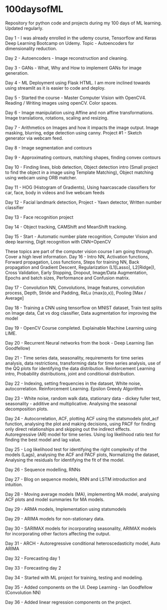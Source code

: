 # 100daysofML

Repository for python code and projects during my 100 days of ML learning. Updated regularly.

Day 1 - I was already enrolled in the udemy course, Tensorflow and Keras Deep Learning Bootcamp on Udemy.
        Topic - Autoencoders for dimensionality reduction.

Day 2 - Autoencoders - Image reconstruction and cleaning.

Day 3 - GANs - What, Why and How to implement GANs for image generation.

Day 4 - ML Deployment using Flask HTML. I am more inclined towards using streamlit as it is easier to code and deploy.

Day 5 - Started the course - Master Computer Vision with OpenCV4.
        Reading / Writing images using openCV.
        Color spaces.

Day 6 - Image manipulation using Affine and non affine transformations.
        Image translations, rotations, scaling and resizing.

Day 7 - Arithmetics on Images and how it impacts the image output.
        Image masking, blurring, edge detection using canny.
        Project #1 - Sketch generator via webcam feed.

Day 8 - Image segmentation and contours

Day 9 - Approximating contours, matching shapes, finding convex contours

Day 10 - Finding lines, blob detection, Object detection intro (Small project to find the object in a image using Template Matching),
        Object matching using webcam using ORB matcher.

Day 11 - HOG (Histogram of Gradients), Using haarcascade classifiers for car, face, body in videos and live webcam feeds

Day 12 - Facial landmark detection, Project - Yawn detector, Written number classifier

Day 13 - Face recognition project

Day 14 - Object tracking, CAMShift and MeanShift tracking.

Day 15 - Start - Automatic number plate recognition, Computer Vision and deep learning, Digit recognition with CNN+OpenCV

These topics are part of the computer vision course I am going through. Cover a high level information.
Day 16 - Intro NN, Activation functions, Forward propagation, Loss functions, Steps for training  NN,
Back propagation and Gradient Descent, Regularization (L1[Lasso], L2[Ridge]), Cross Validation, Early Stopping, Dropout, Image/Data Augmentation, Epochs and batch sizes, Performance and Confusion matrix.

Day 17 - Convolution NN, Convolutions, Image features, convolution process, Depth, Stride and Padding, ReLu (max(o,x)), Pooling [Max / Average]        

Day 18 - Training a CNN using tensorflow on MNIST dataset, Train test splits on Image data, Cat vs dog classifier, Data augmentation for improving the model

Day 19 - OpenCV Course completed. Explainable Machine Learning using LIME.

Day 20 - Recurrent Neural networks from the book - Deep Learning (Ian Goodfellow)

Day 21 - Time series data, seasonality, requirements for time series analysis, data restrictions, transforming data for time series analysis, use of the QQ plots for identifying the data distribution. Reinforcement Learning intro, Probability distributions, joint and conditional distribution.

Day 22 - Indexing, setting frequencies in the dataset, White noise, autocorrelation.
Reinforcement Learning. Epsilon Greedy Algorithm 

Day 23 - White noise, random walk data, stationary data - dickey fuller test, seasonality - additive and multiplicative. Analysing the seasonal decomposition plots.

Day 24 - Autocorrelation, ACF, plotting ACF using the statsmodels plot_acf function, analysing the plot and making decisions, using PACF for finding only direct relationships and skipping out the indirect effects.
Autoregressive (AR) model for time series. Using log likelihood ratio test for finding the best model and lag value.

Day 25 - Log likelihood test for identifying the right complexity of the models (Lags), analysing the ACF and PACF plots, Normalizing the dataset, Analysing the residuals for identifying the fit of the model.

Day 26 - Sequence modelling, RNNs

Day 27 - Blog on sequence models, RNN and LSTM introduction and intuition.

Day 28 - Moving average models (MA), implementing MA model, analysing ACF plots and model summaries for MA models. 

Day 29 - ARMA models, Implementation using statsmodels

Day 29 - ARIMA models for non-stationary data.

Day 30 - SARIMAX models for incorporating seasonality, ARIMAX models for incorporating other factors affecting the output.

Day 31 - ARCH - Autoregressive conditional heteroscedasticity model, Auto ARIMA

Day 32 - Forecasting day 1

Day 33 - Forecasting day 2

Day 34 - Started with ML project for training, testing and modeling.

Day 35 - Added components on the UI.
Deep Learning - Ian Goodfellow (Convolution NN)

Day 36 - Added linear regression components on the project.